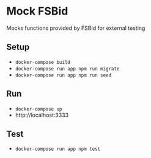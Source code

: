 # Mock FSBid

Mocks functions provided by FSBid for external testing

## Setup
* `docker-compose build`
* `docker-compose run app npm run migrate`
* `docker-compose run app npm run seed`

## Run
* `docker-compose up`
* http://localhost:3333

## Test
* `docker-compose run app npm test`
